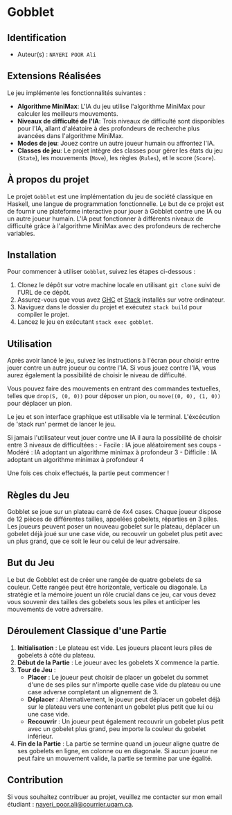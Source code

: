 # Gobblet


## Identification

- Auteur(s)  : `NAYERI POOR Ali` 

## Extensions Réalisées

Le jeu implémente les fonctionnalités suivantes :

- **Algorithme MiniMax**: L'IA du jeu utilise l'algorithme MiniMax pour calculer les meilleurs mouvements.
- **Niveaux de difficulté de l'IA**: Trois niveaux de difficulté sont disponibles pour l'IA, allant d'aléatoire à des profondeurs de recherche plus avancées dans l'algorithme MiniMax.
- **Modes de jeu**: Jouez contre un autre joueur humain ou affrontez l'IA.
- **Classes de jeu**: Le projet intègre des classes pour gérer les états du jeu (`State`), les mouvements (`Move`), les règles (`Rules`), et le score (`Score`).

## À propos du projet

Le projet `Gobblet` est une implémentation du jeu de société classique en Haskell, une langue de programmation fonctionnelle. Le but de ce projet est de fournir une plateforme interactive pour jouer à Gobblet contre une IA ou un autre joueur humain. L'IA peut fonctionner à différents niveaux de difficulté grâce à l'algorithme MiniMax avec des profondeurs de recherche variables.

## Installation

Pour commencer à utiliser `Gobblet`, suivez les étapes ci-dessous :

1. Clonez le dépôt sur votre machine locale en utilisant `git clone` suivi de l'URL de ce dépôt.
2. Assurez-vous que vous avez [GHC](https://www.haskell.org/ghc/) et [Stack](https://docs.haskellstack.org/en/stable/README/) installés sur votre ordinateur.
3. Naviguez dans le dossier du projet et exécutez `stack build` pour compiler le projet.
4. Lancez le jeu en exécutant `stack exec gobblet`.

## Utilisation

Après avoir lancé le jeu, suivez les instructions à l'écran pour choisir entre jouer contre un autre joueur ou contre l'IA. Si vous jouez contre l'IA, vous aurez également la possibilité de choisir le niveau de difficulté.

Vous pouvez faire des mouvements en entrant des commandes textuelles, telles que `drop(S, (0, 0))` pour déposer un pion, ou `move((0, 0), (1, 0))` pour déplacer un pion.

Le jeu et son interface graphique est utilisable via le terminal. L'éxcécution de 'stack run' permet de lancer le jeu. 

Si jamais l'utilisateur veut jouer contre une IA il aura la possibilité de choisir entre 3 niveaux de difficultées : 
        - Facile : IA joue aléatoirement ses coups 
        - Modéré : IA adoptant un algorithme minimax à profondeur 3
        - Difficile : IA adoptant un algorithme minimax à profondeur 4

Une fois ces choix effectués, la partie peut commencer ! 

## Règles du Jeu

Gobblet se joue sur un plateau carré de 4x4 cases. Chaque joueur dispose de 12 pièces de différentes tailles, appelées gobelets, réparties en 3 piles. Les joueurs peuvent poser un nouveau gobelet sur le plateau, déplacer un gobelet déjà joué sur une case vide, ou recouvrir un gobelet plus petit avec un plus grand, que ce soit le leur ou celui de leur adversaire.

## But du Jeu

Le but de Gobblet est de créer une rangée de quatre gobelets de sa couleur. Cette rangée peut être horizontale, verticale ou diagonale. La stratégie et la mémoire jouent un rôle crucial dans ce jeu, car vous devez vous souvenir des tailles des gobelets sous les piles et anticiper les mouvements de votre adversaire.

## Déroulement Classique d'une Partie

1. **Initialisation** : Le plateau est vide. Les joueurs placent leurs piles de gobelets à côté du plateau.
2. **Début de la Partie** : Le joueur avec les gobelets X commence la partie.
3. **Tour de Jeu** :
    - **Placer** : Le joueur peut choisir de placer un gobelet du sommet d'une de ses piles sur n'importe quelle case vide du plateau ou une case adverse completant un alignement de 3.
    - **Déplacer** : Alternativement, le joueur peut déplacer un gobelet déjà sur le plateau vers une contenant un gobelet plus petit que lui ou une case vide.
    - **Recouvrir** : Un joueur peut également recouvrir un gobelet plus petit avec un gobelet plus grand, peu importe la couleur du gobelet inférieur.
4. **Fin de la Partie** : La partie se termine quand un joueur aligne quatre de ses gobelets en ligne, en colonne ou en diagonale. Si aucun joueur ne peut faire un mouvement valide, la partie se termine par une égalité.


## Contribution

Si vous souhaitez contribuer au projet, veuillez me contacter sur mon email étudiant : nayeri_poor.ali@courrier.uqam.ca.

